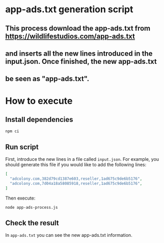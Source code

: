 # app-ads.txt generation script

## This process download the app-ads.txt from https://wildlifestudios.com/app-ads.txt 
## and inserts all the new lines introduced in the input.json. Once finished, the new app-ads.txt 
## be seen as "app-ads.txt".

# How to execute 

## Install dependencies

`npm ci`

## Run script

First, introduce the new lines in a file called `input.json`. For example, you should generate this file if you would like to add the following lines:

```json
[
  "adcolony.com,382d79cd1387e603,reseller,1ad675c9de6b5176",
  "adcolony.com,7d04a18a58085918,reseller,1ad675c9de6b5176",
]
```

Then execute:

`node app-ads-process.js`

## Check the result

In `app-ads.txt` you can see the new app-ads.txt information.
